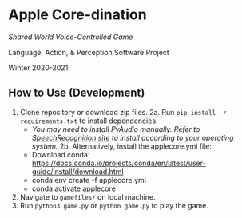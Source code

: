 # Apple Core-dination

*Shared World Voice-Controlled Game*

Language, Action, & Perception Software Project

Winter 2020-2021

## How to Use (Development)
1. Clone repository or download zip files.
2a. Run `pip install -r requirements.txt` to install dependencies.
	- 	*You may need to install PyAudio manually. Refer to [SpeechRecognition site](https://pypi.org/project/SpeechRecognition/#pyaudio-for-microphone-users) to install according to your operating system.*
2b. Alternatively, install the applecore.yml file:
	* Download conda: https://docs.conda.io/projects/conda/en/latest/user-guide/install/download.html
	* conda env create -f applecore.yml
	* conda activate applecore
4. Navigate to `gamefiles/` on local machine.
5. Run `python3 game.py` or `python game.py` to play the game.
